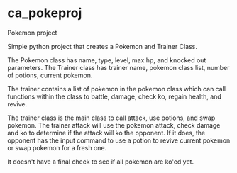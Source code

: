 # ca_pokeproj
Pokemon project


Simple python project that creates a Pokemon and Trainer Class.

The Pokemon class has name, type, level, max hp, and knocked out parameters.
The Trainer class has trainer name, pokemon class list, number of potions, current pokemon.  

The trainer contains a list of pokemon in the pokemon class which can call functions within the class to battle, damage, check ko, regain health, and revive.

The trainer class is the main class to call attack, use potions, and swap pokemon. 
The trainer attack will use the pokemon attack, check damage and ko to determine if the attack will ko the opponent. If it does, the opponent has the input command to use a potion to revive current pokemon or swap pokemon for a fresh one.

It doesn't have a final check to see if all pokemon are ko'ed yet.
